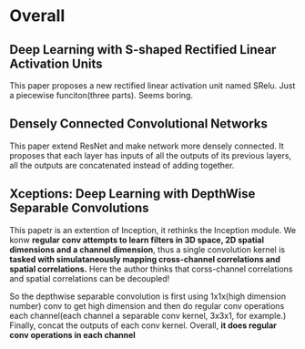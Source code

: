 # Overall
## Deep Learning with S-shaped Rectified Linear Activation Units
This paper proposes a new rectified linear activation unit named SRelu. 
Just a piecewise funciton(three parts). Seems boring.

## Densely Connected Convolutional Networks
This paper extend ResNet and make network more densely connected.
It proposes that each layer has inputs of all the outputs of its previous layers,
all the outputs are concatenated instead of adding together. 

## Xceptions: Deep Learning with DepthWise Separable Convolutions
This papetr is an extention of Inception, it rethinks the Inception module.
We konw **regular conv attempts to learn filters in 3D space, 2D spatial dimensions and a channel dimension**, thus
a single convolution kernel is **tasked with simulataneously mapping cross-channel correlations and spatial correlations.**
Here the author thinks that corss-channel correlations and spatial correlations can be decoupled!

So the depthwise separable convolution is first using 1x1x(high dimension number) conv to get high dimension and then do regular
conv operations each channel(each channel a separable conv kernel, 3x3x1, for example.) Finally, concat the outputs of each conv kernel. Overall, **it does regular conv operations in each channel**